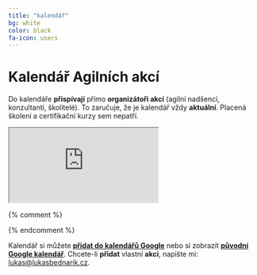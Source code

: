 ```yaml
---
title: "kalendář"
bg: white
color: black
fa-icon: users
---
```


# Kalendář Agilních akcí

Do kalendáře **přispívají** přímo **organizátoři akcí** (agilní nadšenci, konzultanti, školitelé).
To zaručuje, že je kalendář vždy **aktuální**.
Placená školení a certifikační kurzy sem nepatří.

<iframe src="https://calendar.google.com/calendar/embed?showTitle=0&amp;showPrint=0&amp;showTabs=0&amp;showCalendars=0&amp;showTz=0&amp;height=600&amp;wkst=2&amp;hl=cs&amp;bgcolor=%23ffffff&amp;src=lukasbednarik.cz_oaiq2q1foapgnlofqj3k0cb9ks%40group.calendar.google.com&amp;color=%23B1365F&amp;ctz=Europe%2FPrague"></iframe>

{% comment %}
<div data-tockify-component="calendar" data-tockify-calendar="agilnikalendar"></div>
{% endcomment %}

Kalendář si můžete
**<a href="https://calendar.google.com/calendar/render?cid=lukasbednarik.cz_oaiq2q1foapgnlofqj3k0cb9ks%40group.calendar.google.com" onclick="gtag('event', 'add_to_google_calendar', {'event_category' : 'add', 'event_label' : 'add calendar under link'});">přidat do kalendářů Google</a>** nebo si zobrazít **[původní Google kalendář](https://calendar.google.com/calendar/r?cid=lukasbednarik.cz_oaiq2q1foapgnlofqj3k0cb9ks@group.calendar.google.com)**.
Chcete-li **přidat** vlastní **akci**, napište mi: [lukas@lukasbednarik.cz](mailto:lukas@lukasbednarik.cz).
